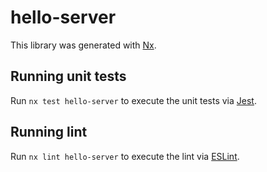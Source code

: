 # hello-server

This library was generated with [Nx](https://nx.dev).

## Running unit tests

Run `nx test hello-server` to execute the unit tests via [Jest](https://jestjs.io).

## Running lint

Run `nx lint hello-server` to execute the lint via [ESLint](https://eslint.org/).
